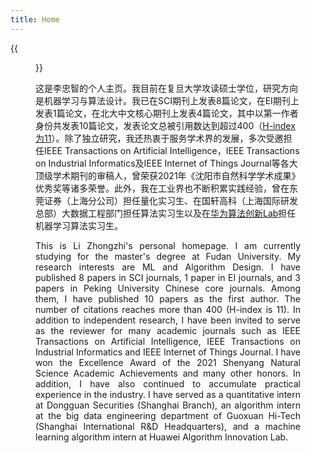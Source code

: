 ```yaml
---
title: Home
---
```


{{<figure src="https://raw.githubusercontent.com/zhongzhili/zhongzhili.github.io/master/static/media/person.jpg" title="On the Shang hai in 2023.11." width="266">}}

这是李忠智的个人主页。我目前在复旦大学攻读硕士学位，研究方向是机器学习与算法设计。我已在SCI期刊上发表8篇论文，在EI期刊上发表1篇论文，在北大中文核心期刊上发表4篇论文，其中以第一作者身份共发表10篇论文，发表论文总被引用数达到超过400（[H-index为11](https://scholar.google.com/citations?hl=zh-CN&user=Ij0LvhkAAAAJ&view_op=list_works&citft=1&email_for_op=zzli22%40m.fudan.edu.cn&gmla=AP6z3OZpFQC3SIFgj54p15jMFOdCTABvY-YSv2TNR-_69_4fS0vi37uPMdGts1zlP2gnAWb_kDZ19lvNwMa0aHlRI5s)）。除了独立研究，我还热衷于服务学术界的发展，多次受邀担任IEEE Transactions on Artificial Intelligence，IEEE Transactions on Industrial Informatics及IEEE Internet of Things Journal等各大顶级学术期刊的审稿人，曾荣获2021年《沈阳市自然科学学术成果》优秀奖等诸多荣誉。此外，我在工业界也不断积累实践经验，曾在东莞证券（上海分公司）担任量化实习生、在国轩高科（上海国际研发总部）大数据工程部门担任算法实习生以及在[华为算法创新Lab](https://www.huaweicloud.com/lab/algorithm/about.html)担任机器学习算法实习生。

<p style="text-align: justify;">This is Li Zhongzhi's personal homepage. I am currently studying for the master's degree at Fudan University. My research interests are ML and Algorithm Design. I have published 8 papers in SCI journals, 1 paper in EI journals, and 3 papers in Peking University Chinese core journals. Among them, I have published 10 papers as the first author. The number of citations reaches more than 400 (H-index is 11). In addition to independent research, I have been invited to serve as the reviewer for many academic journals such as IEEE Transactions on Artificial Intelligence, IEEE Transactions on Industrial Informatics and IEEE Internet of Things Journal. I have won the Excellence Award of the 2021 Shenyang Natural Science Academic Achievements and many other honors. In addition, I have also continued to accumulate practical experience in the industry. I have served as a quantitative intern at Dongguan Securities (Shanghai Branch), an algorithm intern at the big data engineering department of Guoxuan Hi-Tech (Shanghai International R&D Headquarters), and a machine learning algorithm intern at Huawei Algorithm Innovation Lab.</p>